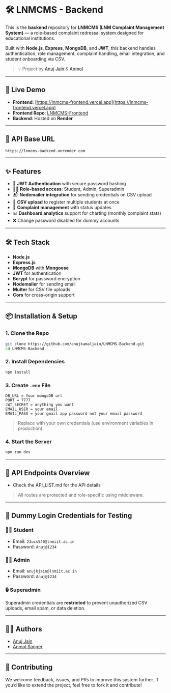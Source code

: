# 🛠️ LNMCMS - Backend

This is the **backend** repository for **LNMCMS (LNM Complaint Management System)** — a role-based complaint redressal system designed for educational institutions.

Built with **Node.js**, **Express**, **MongoDB**, and **JWT**, this backend handles authentication, role management, complaint handling, email integration, and student onboarding via CSV.

> 💡 Project by [Anuj Jain](https://github.com/anujkamaljain) & [Anmol](https://github.com/AnmolSanger)

---

## 🚀 Live Demo

* **Frontend**: [https://lnmcms-frontend.vercel.app](https://lnmcms-frontend.vercel.app)
* **Frontend Repo**: [LNMCMS-Frontend](https://github.com/anujkamaljain/LNMCMS-Frontend)
* **Backend**: Hosted on **Render**

---

## 📌 API Base URL

```bash
https://lnmcms-backend.onrender.com
```

---

## ✨ Features

* 🔐 **JWT Authentication** with secure password hashing
* 🧑‍🎓 **Role-based access**: Student, Admin, Superadmin
* 📬 **Nodemailer integration** for sending credentials on CSV upload
* 📄 **CSV upload** to register multiple students at once
* 📂 **Complaint management** with status updates
* 📊 **Dashboard analytics** support for charting (monthly complaint stats)
* ❌ Change password disabled for dummy accounts

---

## 🛠️ Tech Stack

* **Node.js**
* **Express.js**
* **MongoDB** with **Mongoose**
* **JWT** for authentication
* **Bcrypt** for password encryption
* **Nodemailer** for sending email
* **Multer** for CSV file uploads
* **Cors** for cross-origin support

---

## 📦 Installation & Setup

### 1. Clone the Repo

```bash
git clone https://github.com/anujkamaljain/LNMCMS-Backend.git
cd LNMCMS-Backend
```

### 2. Install Dependencies

```bash
npm install
```

### 3. Create `.env` File

```env
DB_URL = Your mongoDB url
PORT = 7777
JWT_SECRET = anything you want
EMAIL_USER = your email
EMAIL_PASS = your gmail app password not your email password
```

> Replace with your own credentials (use environment variables in production).

### 4. Start the Server

```bash
npm run dev
```

---

## 🔐 API Endpoints Overview

* Check the API_LIST.md for the API details

> All routes are protected and role-specific using middleware.

---

## 🧪 Dummy Login Credentials for Testing

### 👨‍🎓 Student

* Email: `23ucs540@lnmiit.ac.in`
* Password: `Anuj@1234`

### 🧑‍💼 Admin

* Email: `anujkjain@lnmiit.ac.in`
* Password: `Anuj@1234`

### 🔒 Superadmin

Superadmin credentials are **restricted** to prevent unauthorized CSV uploads, email spam, or data deletion.

---

## 👨‍💻 Authors

* [Anuj Jain](https://github.com/anujkamaljain)
* [Anmol Sanger](https://github.com/AnmolSanger)


---

## 🙌 Contributing

We welcome feedback, issues, and PRs to improve this system further.
If you’d like to extend the project, feel free to fork it and contribute!


